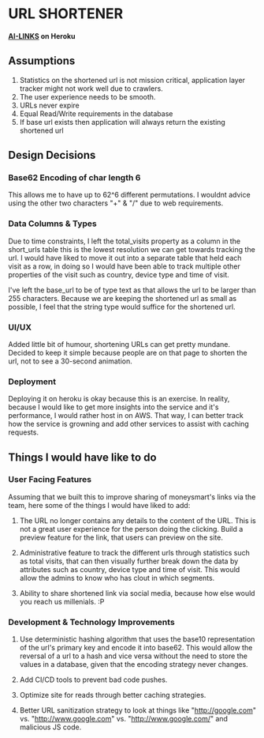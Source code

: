 # URL SHORTENER
#### [AI-LINKS](https://ai-links.herokuapp.com/) on Heroku

## Assumptions
1. Statistics on the shortened url is not mission critical, application layer tracker might not work well due to  crawlers.
2. The user experience needs to be smooth.
3. URLs never expire
4. Equal Read/Write requirements in the database
5. If base url exists then application will always return the existing shortened url

## Design Decisions
### Base62 Encoding of char length 6
This allows me to have up to 62^6 different permutations. I wouldnt advice using the other two characters "+" & "/" due to web requirements.

### Data Columns & Types
Due to time constraints, I left the total_visits property as a column in the short_urls table this is the lowest resolution we can get towards tracking the url. I would have liked to move it out into a separate table that held each visit as a row, in doing so I would have been able to track multiple other properties of the visit such as country, device type and time of visit.

I've left the base_url to be of type text as that allows the url to be larger than 255 characters. Because we are keeping the shortened url as small as possible, I feel that the string type would suffice for the shortened url.

### UI/UX
Added little bit of humour, shortening URLs can get pretty mundane. Decided to keep it simple because people are on that page to shorten the url, not to see a 30-second animation.

### Deployment
Deploying it on heroku is okay because this is an exercise. In reality, because I would like to get more insights into the service and it's performance, I would rather host in on AWS. That way, I can better track how the service is growning and add other services to assist with caching requests.

## Things I would have like to do
### User Facing Features
Assuming that we built this to improve sharing of moneysmart's links via the team, here some of the things I would have liked to add:

1. The URL no longer contains any details to the content of the URL. This is not a great user experience for the person doing the clicking. Build a preview feature for the link, that users can preview on the site.

2. Administrative feature to track the different urls through statistics such as total visits, that can then visually further break down the data by attributes such as country, device type and time of visit. This would allow the admins to know who has clout in which segments.

3. Ability to share shortened link via social media, because how else would you reach us millenials. :P

### Development & Technology Improvements
1. Use deterministic hashing algorithm that uses the base10 representation of the url's primary key and encode it into base62. This would allow the reversal of a url to a hash and vice versa without the need to store the values in a database, given that the encoding strategy never changes.

2. Add CI/CD tools to prevent bad code pushes.

3. Optimize site for reads through better caching strategies.

4. Better URL sanitization strategy to look at things like "http://google.com" vs. "http://www.google.com" vs. "http://www.google.com/" and malicious JS code.
